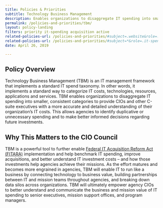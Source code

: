 ```yaml
---
title: Policies & Priorities
subtitle: Technology Business Management
description: Enables organizations to disaggregate IT spending into smaller, consistent categories to provide CIOs and other C-suite executives with a more accurate and detailed understanding of their organization’s IT costs.
permalink: /policies-and-priorities/tbm/
layout: policy-landing
filters: priority it-spending acquisition active
related-policies-url: /policies-and-priorities/#subject=.website&role=.it-spending&status=*
related-policies-url: /policies-and-priorities/#subject=*&role=.it-spending&status=*
date: April 26, 2019

---
```

## Policy Overview ##
Technology Business Management (TBM) is an IT management framework that implements a standard IT spend taxonomy. In other words, it implements a standard way to categorize IT costs, technologies, resources, applications and services. TBM enables organizations to disaggregate IT spending into smaller, consistent categories to provide CIOs and other C-suite executives with a more accurate and detailed understanding of their organization’s IT costs. This allows agencies to identify duplicative or unnecessary spending and to make better informed decisions regarding future investments.

## Why This Matters to the CIO Council ##
TBM is a powerful tool to further enable [Federal IT Acquisition Reform Act (FITARA)]({{site.baseurl}}/policies-and-priorities/FITARA/) implementation and help benchmark IT spending, improve acquisitions, and better understand IT investment costs – and how those investments help agencies achieve their missions. As the effort matures and becomes more engrained in agencies, TBM will enable IT to run like a business by connecting technology to business value, building partnerships between IT and mission teams throughout agencies, and breaking down data silos across organizations. TBM will ultimately empower agency CIOs to better understand and communicate the business and mission value of IT spending to senior executives, mission support offices, and program managers.
&nbsp;
